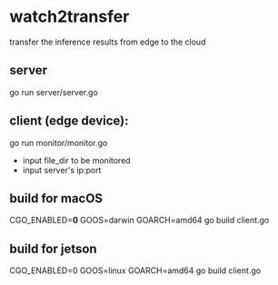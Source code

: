 # watch2transfer

 transfer the inference results from edge to the cloud

## server

go run server/server.go

## client (edge device):

go run monitor/monitor.go

- input file_dir to be monitored
- input server's ip:port

## build for macOS 

CGO_ENABLED=**0** GOOS=darwin GOARCH=amd64 go build client.go

## build for jetson

CGO_ENABLED=0 GOOS=linux GOARCH=amd64 go build client.go
